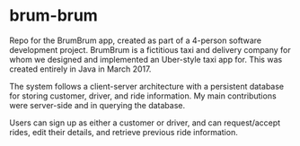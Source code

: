 # brum-brum
Repo for the BrumBrum app, created as part of a 4-person software development project. BrumBrum is a fictitious taxi and delivery company for whom we designed and implemented an Uber-style taxi app for. This was created entirely in Java in March 2017.

The system follows a client-server architecture with a persistent database for storing customer, driver, and ride information. My main contributions were server-side and in querying the database.

Users can sign up as either a customer or driver, and can request/accept rides, edit their details, and retrieve previous ride information.
